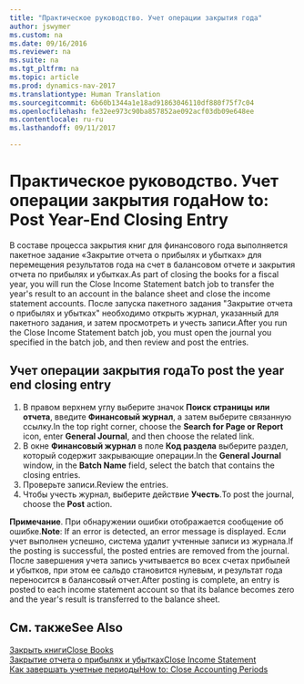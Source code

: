 ```yaml
---
title: "Практическое руководство. Учет операции закрытия года"
author: jswymer
ms.custom: na
ms.date: 09/16/2016
ms.reviewer: na
ms.suite: na
ms.tgt_pltfrm: na
ms.topic: article
ms.prod: dynamics-nav-2017
ms.translationtype: Human Translation
ms.sourcegitcommit: 6b60b1344a1e18ad91863046110df880f75f7c04
ms.openlocfilehash: fe32ee973c90ba857852ae092acf03db09e648ee
ms.contentlocale: ru-ru
ms.lasthandoff: 09/11/2017

---
```

# <a name="how-to-post-year-end-closing-entry"></a><span data-ttu-id="20d96-102">Практическое руководство. Учет операции закрытия года</span><span class="sxs-lookup"><span data-stu-id="20d96-102">How to: Post Year-End Closing Entry</span></span>
<span data-ttu-id="20d96-103">В составе процесса закрытия книг для финансового года выполняется пакетное задание «Закрытие отчета о прибылях и убытках» для перемещения результатов года на счет в балансовом отчете и закрытия отчета по прибылях и убытках.</span><span class="sxs-lookup"><span data-stu-id="20d96-103">As part of closing the books for a fiscal year, you will run the Close Income Statement batch job to transfer the year's result to an account in the balance sheet and close the income statement accounts.</span></span> <span data-ttu-id="20d96-104">После запуска пакетного задания "Закрытие отчета о прибылях и убытках" необходимо открыть журнал, указанный для пакетного задания, и затем просмотреть и учесть записи.</span><span class="sxs-lookup"><span data-stu-id="20d96-104">After you run the Close Income Statement batch job, you must open the journal you specified in the batch job, and then review and post the entries.</span></span>

## <a name="to-post-the-year-end-closing-entry"></a><span data-ttu-id="20d96-105">Учет операции закрытия года</span><span class="sxs-lookup"><span data-stu-id="20d96-105">To post the year end closing entry</span></span>
1. <span data-ttu-id="20d96-106">В правом верхнем углу выберите значок **Поиск страницы или отчета**, введите **Финансовый журнал**, а затем выберите связанную ссылку.</span><span class="sxs-lookup"><span data-stu-id="20d96-106">In the top right corner, choose the **Search for Page or Report** icon, enter **General Journal**, and then choose the related link.</span></span>
2. <span data-ttu-id="20d96-107">В окне **Финансовый журнал** в поле **Код раздела** выберите раздел, который содержит закрывающие операции.</span><span class="sxs-lookup"><span data-stu-id="20d96-107">In the **General Journal** window, in the **Batch Name** field, select the batch that contains the closing entries.</span></span>
3. <span data-ttu-id="20d96-108">Проверьте записи.</span><span class="sxs-lookup"><span data-stu-id="20d96-108">Review the entries.</span></span>
4. <span data-ttu-id="20d96-109">Чтобы учесть журнал, выберите действие **Учесть**.</span><span class="sxs-lookup"><span data-stu-id="20d96-109">To post the journal, choose the **Post** action.</span></span>

<span data-ttu-id="20d96-110">**Примечание**. При обнаружении ошибки отображается сообщение об ошибке.</span><span class="sxs-lookup"><span data-stu-id="20d96-110">**Note**: If an error is detected, an error message is displayed.</span></span> <span data-ttu-id="20d96-111">Если учет выполнен успешно, система удалит учтенные записи из журнала.</span><span class="sxs-lookup"><span data-stu-id="20d96-111">If the posting is successful, the posted entries are removed from the journal.</span></span> <span data-ttu-id="20d96-112">После завершения учета запись учитывается во всех счетах прибылей и убытков, при этом ее сальдо становится нулевым, и результат года переносится в балансовый отчет.</span><span class="sxs-lookup"><span data-stu-id="20d96-112">After posting is complete, an entry is posted to each income statement account so that its balance becomes zero and the year's result is transferred to the balance sheet.</span></span>

## <a name="see-also"></a><span data-ttu-id="20d96-113">См. также</span><span class="sxs-lookup"><span data-stu-id="20d96-113">See Also</span></span>
[<span data-ttu-id="20d96-114">Закрыть книги</span><span class="sxs-lookup"><span data-stu-id="20d96-114">Close Books</span></span>](year-close-books.md)  
[<span data-ttu-id="20d96-115">Закрытие отчета о прибылях и убытках</span><span class="sxs-lookup"><span data-stu-id="20d96-115">Close Income Statement</span></span>](year-close-income-statement.md)  
[<span data-ttu-id="20d96-116">Как завершать учетные периоды</span><span class="sxs-lookup"><span data-stu-id="20d96-116">How to: Close Accounting Periods</span></span>](year-close-account-periods.md)  
